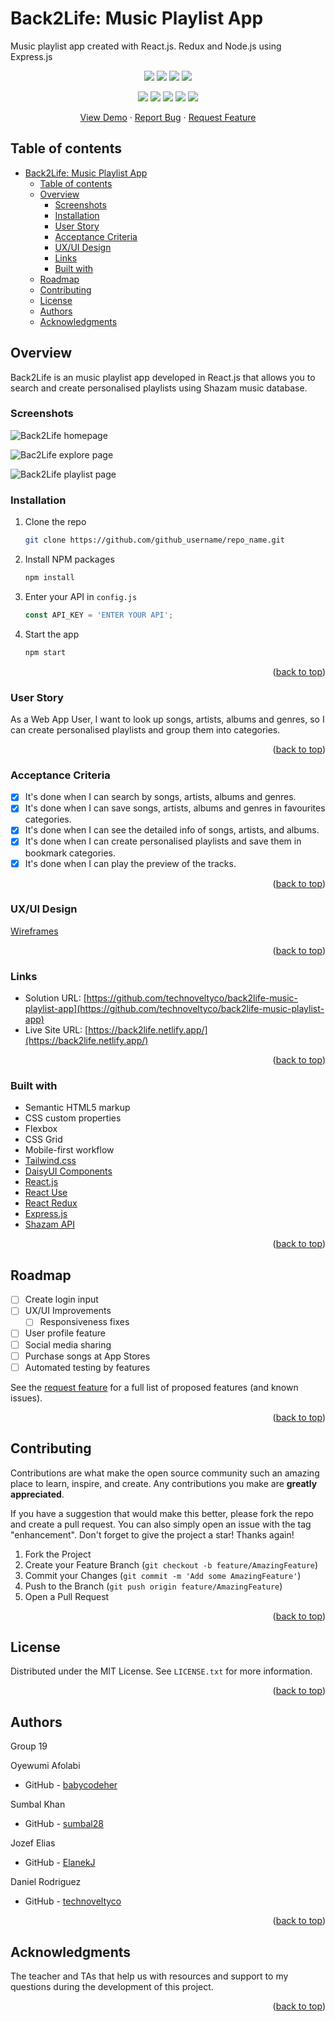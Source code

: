 <a name="readme-top"></a>
# Back2Life: Music Playlist App

Music playlist app created with React.js. Redux and Node.js using Express.js

<!-- project repository shields -->
<p align="center">
  <img src="https://img.shields.io/github/repo-size/technoveltyco/back2life-music-playlist-app" />
  <img src="https://img.shields.io/github/languages/top/technoveltyco/back2life-music-playlist-app" />
  <img src="https://img.shields.io/github/issues/technoveltyco/back2life-music-playlist-app" />
  <img src="https://img.shields.io/github/last-commit/technoveltyco/back2life-music-playlist-app" />
</p>

<p align="center">
  <img src="https://img.shields.io/badge/HTML5-orange" />
  <img src="https://img.shields.io/badge/CSS3-blue" />
  <img src="https://img.shields.io/badge/TailwindCSS-purple" />
  <img src="https://img.shields.io/badge/Javascript-yellow" />
  <img src="https://img.shields.io/badge/React.js-green" />
</p>
<!-- end project repository shields -->

<p align="center">
    <a href="https://back2life.netlify.app/">View Demo</a>
    ·
    <a href="https://github.com/technoveltyco/back2life-music-playlist-app/issues">Report Bug</a>
    ·
    <a href="https://github.com/users/technoveltyco/projects/8">Request Feature</a>
</p>

## Table of contents

- [Back2Life: Music Playlist App](#back2life-music-playlist-app)
  - [Table of contents](#table-of-contents)
  - [Overview](#overview)
    - [Screenshots](#screenshots)
    - [Installation](#installation)
    - [User Story](#user-story)
    - [Acceptance Criteria](#acceptance-criteria)
    - [UX/UI Design](#uxui-design)
    - [Links](#links)
    - [Built with](#built-with)
  - [Roadmap](#roadmap)
  - [Contributing](#contributing)
  - [License](#license)
  - [Authors](#authors)
  - [Acknowledgments](#acknowledgments)

## Overview

Back2Life is an music playlist app developed in React.js that allows you to search and create personalised playlists using  Shazam music database.

### Screenshots

![Back2Life homepage](docs/Screenshot%202023-03-24%20at%2016-15-00%20Back2Life%20Music%20Playlist%20App.png)

![Bac2Life explore page](docs/Screenshot%202023-03-24%20at%2016-17-35%20Back2Life%20Music%20Playlist%20App.png)

![Back2Life playlist page](docs/Screenshot%202023-03-24%20at%2016-19-04%20Back2Life%20Music%20Playlist%20App.png)
### Installation

1. Clone the repo
   ```sh
   git clone https://github.com/github_username/repo_name.git
   ```
2. Install NPM packages
   ```sh
   npm install
   ```
3. Enter your API in `config.js`
   ```js
   const API_KEY = 'ENTER YOUR API';
   ```
4. Start the app 
   ```js
   npm start
   ```

<p align="right">(<a href="#readme-top">back to top</a>)</p>

### User Story

As a Web App User,
I want to look up songs, artists, albums and genres,
so I can create personalised playlists and group them into categories.

<p align="right">(<a href="#readme-top">back to top</a>)</p>

### Acceptance Criteria

- [x] It's done when I can search by songs, artists, albums and genres.
- [x] It's done when I can save songs, artists, albums and genres in favourites categories.
- [x] It's done when I can see the detailed info of songs, artists, and albums.
- [x] It's done when I can create personalised playlists and save them in bookmark categories.
- [x] It's done when I can play the preview of the tracks.

<p align="right">(<a href="#readme-top">back to top</a>)</p>

### UX/UI Design

[Wireframes](https://www.figma.com/file/eXby2cQnFCV7AkqxnbGxUV/Back2Life-Music-Playlist-App?node-id=0%3A1&t=qkWeFJI4Uh06oPu3-1)

<p align="right">(<a href="#readme-top">back to top</a>)</p>

### Links

- Solution URL: [https://github.com/technoveltyco/back2life-music-playlist-app](https://github.com/technoveltyco/back2life-music-playlist-app)
- Live Site URL: [https://back2life.netlify.app/](https://back2life.netlify.app/)

<p align="right">(<a href="#readme-top">back to top</a>)</p>

### Built with

- Semantic HTML5 markup
- CSS custom properties
- Flexbox
- CSS Grid
- Mobile-first workflow
- [Tailwind.css](https://tailwindcss.com/)
- [DaisyUI Components](https://daisyui.com/)
- [React.js](https://reactjs.org/)
- [React Use](https://www.reactuse.com/)
- [React Redux](https://react-redux.js.org/)
- [Express.js](https://expressjs.com/)
- [Shazam API](https://rapidapi.com/apidojo/api/shazam/)

<p align="right">(<a href="#readme-top">back to top</a>)</p>

<!-- ROADMAP -->
## Roadmap

- [ ] Create login input
- [ ] UX/UI Improvements
  - [ ] Responsiveness fixes
- [ ] User profile feature
- [ ] Social media sharing
- [ ] Purchase songs at App Stores
- [ ] Automated testing by features

See the [request feature](https://github.com/users/technoveltyco/projects/8) for a full list of proposed features (and known issues).

<p align="right">(<a href="#readme-top">back to top</a>)</p>



<!-- CONTRIBUTING -->
## Contributing

Contributions are what make the open source community such an amazing place to learn, inspire, and create. Any contributions you make are **greatly appreciated**.

If you have a suggestion that would make this better, please fork the repo and create a pull request. You can also simply open an issue with the tag "enhancement".
Don't forget to give the project a star! Thanks again!

1. Fork the Project
2. Create your Feature Branch (`git checkout -b feature/AmazingFeature`)
3. Commit your Changes (`git commit -m 'Add some AmazingFeature'`)
4. Push to the Branch (`git push origin feature/AmazingFeature`)
5. Open a Pull Request

<p align="right">(<a href="#readme-top">back to top</a>)</p>

<!-- LICENSE -->
## License

Distributed under the MIT License. See `LICENSE.txt` for more information.

<p align="right">(<a href="#readme-top">back to top</a>)</p>

## Authors

  Group 19

Oyewumi Afolabi
- GitHub - [babycodeher](https://github.com/babycodeher)

Sumbal Khan
- GitHub - [sumbal28](https://github.com/sumbal28)

Jozef Elias
- GitHub - [ElanekJ](https://github.com/ElanekJ)

Daniel Rodriguez
- GitHub - [technoveltyco](https://github.com/technoveltyco)

<p align="right">(<a href="#readme-top">back to top</a>)</p>

## Acknowledgments

The teacher and TAs that help us with resources and support to my questions during the development of this project.

<p align="right">(<a href="#readme-top">back to top</a>)</p>
